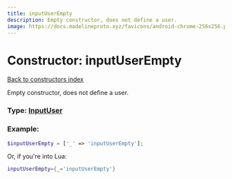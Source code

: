 ```yaml
---
title: inputUserEmpty
description: Empty constructor, does not define a user.
image: https://docs.madelineproto.xyz/favicons/android-chrome-256x256.png
---
```

# Constructor: inputUserEmpty  
[Back to constructors index](index.md)



Empty constructor, does not define a user.




### Type: [InputUser](../types/InputUser.md)


### Example:

```php
$inputUserEmpty = ['_' => 'inputUserEmpty'];
```  


Or, if you're into Lua:

```lua
inputUserEmpty={_='inputUserEmpty'}

```


